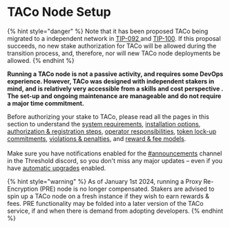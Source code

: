 # TACo Node Setup

{% hint style="danger" %}
Note that it has been proposed TACo being migrated to a independent network in [TIP-092 ](https://forum.threshold.network/t/tip-092-make-t-great-again-part-1-eliminate-inflation)and [TIP-100](https://forum.threshold.network/t/tip-100-the-future-of-threshold-continued). If this proposal succeeds, no new stake authorization for TACo will be allowed during the transition process, and, therefore, nor will new TACo node deployments be allowed.
{% endhint %}

**Running a TACo node is not a passive activity, and requires some DevOps experience. However, TACo was designed with independent stakers in mind, and is relatively very accessible from a skills and cost perspective . The set-up and ongoing maintenance are manageable and do not require a major time commitment.**&#x20;

Before authorizing your stake to TACo, please read all the pages in this section to understand the [system requirements](minimum-system-requirements.md), [installation options](run-a-taco-node-with-docker.md), [authorization & registration steps](taco-authorization-and-operator-registration/), [operator responsibilities](duties-and-compensation.md), [token lock-up commitments](duties-and-compensation.md), [violations & penalties](duties-and-compensation.md), and [reward & fee models](duties-and-compensation.md). \
\
Make sure you have notifications enabled for the [#announcements](https://discord.com/channels/866378471868727316/870384195636199455) channel in the Threshold discord, so you don't miss any major updates – even if you have [automatic upgrades](taco-node-management.md) enabled.&#x20;

{% hint style="warning" %}
As of January 1st 2024, running a Proxy Re-Encryption (PRE) node is no longer compensated. Stakers are advised to spin up a TACo node on a fresh instance if they wish to earn rewards & fees. PRE functionality may be folded into a later version of the TACo service, if and when there is demand from adopting developers.&#x20;
{% endhint %}

